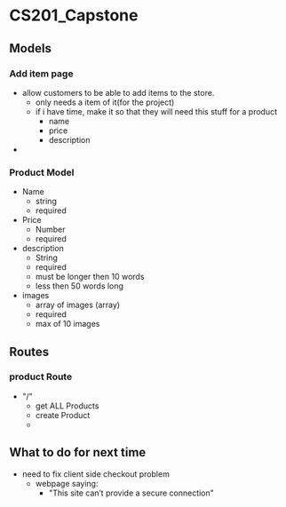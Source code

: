 # CS201_Capstone

## Models

### Add item page

- allow customers to be able to add items to the store.
  - only needs a item of it(for the project)
  - if i have time, make it so that they will need this stuff for a product
    - name
    - price
    - description
-

### Product Model

- Name
  - string
  - required
- Price
  - Number
  - required
- description
  - String
  - required
  - must be longer then 10 words
  - less then 50 words long
- images
  - array of images (array)
  - required
  - max of 10 images

## Routes

### product Route

- "/"
  - get ALL Products
  - create Product
  -

## What to do for next time

- need to fix client side checkout problem
  - webpage saying:
    - "This site can’t provide a secure connection"
